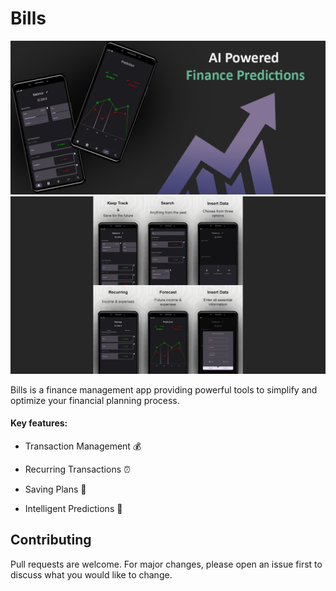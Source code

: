 # Bills

![first banner](docs/banner.png)
![second banner](docs/banner2.png)


Bills is a finance management app providing powerful tools to simplify and optimize your financial planning process.

#### Key features:

- Transaction Management 💰

- Recurring Transactions ⏰

- Saving Plans 🐖

- Intelligent Predictions 🤖

## Contributing

Pull requests are welcome. For major changes, please open an issue first to discuss what you would like to change.
